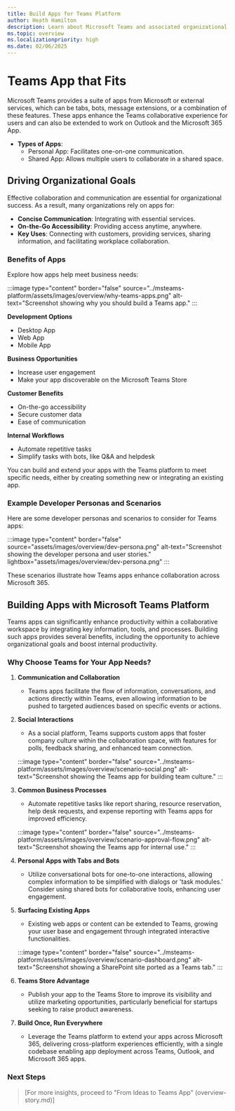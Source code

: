 ```yaml
---
title: Build Apps for Teams Platform
author: Heath Hamilton
description: Learn about Microsoft Teams and associated organizational goals, why you should build apps on the Teams platform, and how Teams apps help meet business needs.
ms.topic: overview
ms.localizationpriority: high
ms.date: 02/06/2025
---
```


# Teams App that Fits

Microsoft Teams provides a suite of apps from Microsoft or external services, which can be tabs, bots, message extensions, or a combination of these features. These apps enhance the Teams collaborative experience for users and can also be extended to work on Outlook and the Microsoft 365 App.

- **Types of Apps**:
  - Personal App: Facilitates one-on-one communication.
  - Shared App: Allows multiple users to collaborate in a shared space.

## Driving Organizational Goals

Effective collaboration and communication are essential for organizational success. As a result, many organizations rely on apps for:

- **Concise Communication**: Integrating with essential services.
- **On-the-Go Accessibility**: Providing access anytime, anywhere.
- **Key Uses**: Connecting with customers, providing services, sharing information, and facilitating workplace collaboration.

### Benefits of Apps

Explore how apps help meet business needs:

:::image
type="content"
border="false"
source="../msteams-platform/assets/images/overview/why-teams-apps.png"
alt-text="Screenshot showing why you should build a Teams app."
:::

**Development Options**  
- Desktop App
- Web App
- Mobile App  

**Business Opportunities**  
- Increase user engagement
- Make your app discoverable on the Microsoft Teams Store  

**Customer Benefits**  
- On-the-go accessibility
- Secure customer data
- Ease of communication  

**Internal Workflows**  
- Automate repetitive tasks
- Simplify tasks with bots, like Q&A and helpdesk  

You can build and extend your apps with the Teams platform to meet specific needs, either by creating something new or integrating an existing app.

### Example Developer Personas and Scenarios

Here are some developer personas and scenarios to consider for Teams apps:

:::image
type="content"
border="false"
source="assets/images/overview/dev-persona.png"
alt-text="Screenshot showing the developer persona and user stories."
lightbox="assets/images/overview/dev-persona.png"
:::

These scenarios illustrate how Teams apps enhance collaboration across Microsoft 365.

## Building Apps with Microsoft Teams Platform

Teams apps can significantly enhance productivity within a collaborative workspace by integrating key information, tools, and processes. Building such apps provides several benefits, including the opportunity to achieve organizational goals and boost internal productivity.

### Why Choose Teams for Your App Needs?

1. **Communication and Collaboration**
   - Teams apps facilitate the flow of information, conversations, and actions directly within Teams, even allowing information to be pushed to targeted audiences based on specific events or actions.

2. **Social Interactions**
   - As a social platform, Teams supports custom apps that foster company culture within the collaboration space, with features for polls, feedback sharing, and enhanced team connection.

   :::image
   type="content"
   border="false"
   source="../msteams-platform/assets/images/overview/scenario-social.png"
   alt-text="Screenshot showing the Teams app for building team culture."
   :::

3. **Common Business Processes**
   - Automate repetitive tasks like report sharing, resource reservation, help desk requests, and expense reporting with Teams apps for improved efficiency.

   :::image
   type="content"
   border="false"
   source="../msteams-platform/assets/images/overview/scenario-approval-flow.png"
   alt-text="Screenshot showing the Teams app for internal use."
   :::

4. **Personal Apps with Tabs and Bots**
   - Utilize conversational bots for one-to-one interactions, allowing complex information to be simplified with dialogs or 'task modules.' Consider using shared bots for collaborative tools, enhancing user engagement.

5. **Surfacing Existing Apps**
   - Existing web apps or content can be extended to Teams, growing your user base and engagement through integrated interactive functionalities.

   :::image
   type="content"
   border="false"
   source="../msteams-platform/assets/images/overview/scenario-dashboard.png"
   alt-text="Screenshot showing a SharePoint site ported as a Teams tab."
   :::

6. **Teams Store Advantage**
   - Publish your app to the Teams Store to improve its visibility and utilize marketing opportunities, particularly beneficial for startups seeking to raise product awareness.

7. **Build Once, Run Everywhere**
   - Leverage the Teams platform to extend your apps across Microsoft 365, delivering cross-platform experiences efficiently, with a single codebase enabling app deployment across Teams, Outlook, and Microsoft 365 apps.

### Next Steps

> [For more insights, proceed to "From Ideas to Teams App" (overview-story.md)]